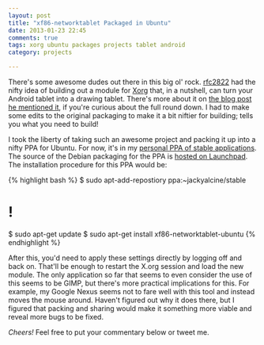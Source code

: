 ```yaml
---
layout: post
title: "xf86-networktablet Packaged in Ubuntu"
date: 2013-01-23 22:45
comments: true 
tags: xorg ubuntu packages projects tablet android
category: projects

---
```


There's some awesome dudes out there in this big ol' rock. [rfc2822](https://github.com/rfc2822) had
the nifty idea of building out a module for [Xorg](http://www.x.org/wiki/) that, in a nutshell, can
turn your Android tablet into a drawing tablet. <!-- more --> There's more about it on [the blog post he mentioned it](http://blog.dev001.net/post/40681591705/x-org-use-your-android-tablet-as-a-graphics-tablet), if you're curious about the
full round down. I had to make some edits to the original packaging to make it a bit niftier for building; tells you
what you need to build!

I took the liberty of taking such an awesome project and packing it up into a nifty PPA for Ubuntu. For now,
it's in my [personal PPA of stable applications](https://launchpad.net/~jackyalcine/+archive/stable). The source of the Debian packaging for the PPA is [hosted on Launchpad](https://code.launchpad.net/~jackyalcine/+junk/xf86-networktablet-debian). The installation
procedure for this PPA would be:

{% highlight bash %}
$ sudo apt-add-repostiory ppa:~jackyalcine/stable
# <Enter>!
$ sudo apt-get update
$ sudo apt-get install xf86-networktablet-ubuntu
{% endhighlight %}

After this, you'd need to apply these settings directly by logging off and back on. That'll be enough to
restart the X.org session and load the new module. The only application so far that seems to even consider the use
of this seems to be GIMP, but there's more practical implications for this. For example, my Google Nexus seems not
to fare well with this tool and instead moves the mouse around. Haven't figured out why it does there, but I figured
that packing and sharing would make it something more viable and reveal more bugs to be fixed.

*Cheers!* Feel free to put your commentary below or tweet me.
